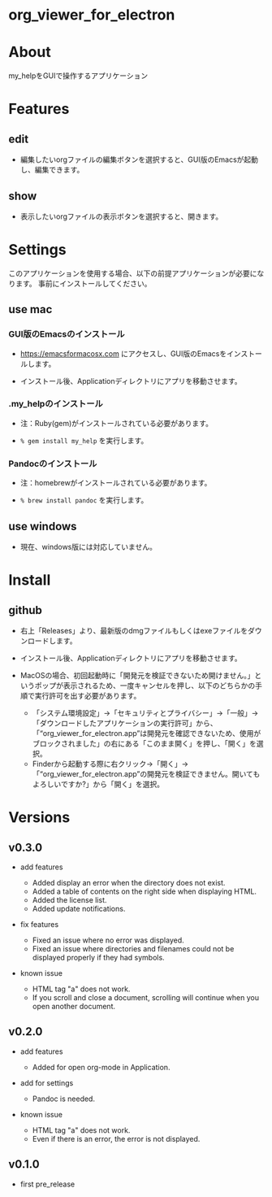 # org_viewer_for_electron

# About

my_helpをGUIで操作するアプリケーション

# Features

## edit

- 編集したいorgファイルの編集ボタンを選択すると、GUI版のEmacsが起動し、編集できます。

## show

- 表示したいorgファイルの表示ボタンを選択すると、開きます。

# Settings

このアプリケーションを使用する場合、以下の前提アプリケーションが必要になります。
事前にインストールしてください。

## use mac

### GUI版のEmacsのインストール

- https://emacsformacosx.com にアクセスし、GUI版のEmacsをインストールします。

- インストール後、Applicationディレクトリにアプリを移動させます。

### .my_helpのインストール

- 注：Ruby(gem)がインストールされている必要があります。

- `% gem install my_help` を実行します。

### Pandocのインストール

- 注：homebrewがインストールされている必要があります。

- `% brew install pandoc` を実行します。

## use windows

- 現在、windows版には対応していません。

# Install

## github

- 右上「Releases」より、最新版のdmgファイルもしくはexeファイルをダウンロードします。

- インストール後、Applicationディレクトリにアプリを移動させます。

- MacOSの場合、初回起動時に「開発元を検証できないため開けません。」というポップが表示されるため、一度キャンセルを押し、以下のどちらかの手順で実行許可を出す必要があります。
  - 「システム環境設定」→「セキュリティとプライバシー」→「一般」→「ダウンロードしたアプリケーションの実行許可」から、
「“org_viewer_for_electron.app”は開発元を確認できないため、使用がブロックされました」の右にある「このまま開く」を押し、「開く」を選択。
  - Finderから起動する際に右クリック→「開く」→「“org_viewer_for_electron.app”の開発元を検証できません。開いてもよろしいですか?」から「開く」を選択。


# Versions

## v0.3.0

- add features
  - Added display an error when the directory does not exist.
  - Added a table of contents on the right side when displaying HTML.
  - Added the license list.
  - Added update notifications.

- fix features
  - Fixed an issue where no error was displayed.
  - Fixed an issue where directories and filenames could not be displayed properly if they had symbols.

- known issue
  - HTML tag "a" does not work.
  - If you scroll and close a document, scrolling will continue when you open another document.

## v0.2.0

- add features
  - Added for open org-mode in Application.

- add for settings
  - Pandoc is needed.

- known issue
  - HTML tag "a" does not work.
  - Even if there is an error, the error is not displayed.

## v0.1.0

- first pre_release
